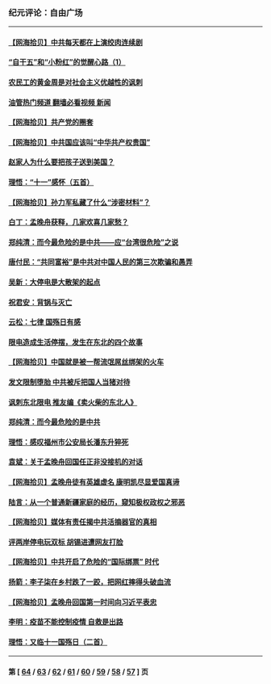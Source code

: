 ### 纪元评论：自由广场
---
#### [【网海拾贝】中共每天都在上演绞肉连续剧](../../pages/nsc993/n13282662.md?10060330) 
#### [“自干五”和“小粉红”的觉醒心路（1）](../../pages/nsc993/n13282577.md?10060330) 
#### [农民工的黄金周是对社会主义优越性的讽刺](../../pages/nsc993/n13279129.md?10060330) 
#### [油管热门频道 翻墙必看视频 新闻](ok?10060330)
#### [【网海拾贝】共产党的圈套](../../pages/nsc993/n13279355.md?10060330) 
#### [【网海拾贝】中共国应该叫“中华共产权贵国”](../../pages/nsc993/n13277732.md?10060330) 
#### [赵家人为什么要把孩子送到美国？](../../pages/nsc993/n13277707.md?10060330) 
#### [理悟：“十一”感怀（五首）](../../pages/nsc993/n13277203.md?10060330) 
#### [【网海拾贝】孙力军私藏了什么“涉密材料”？](../../pages/nsc993/n13276325.md?10060330) 
#### [白丁：孟晚舟获释，几家欢喜几家愁？](../../pages/nsc993/n13276158.md?10060330) 
#### [郑纯清：而今最危险的是中共——应“台湾很危险”之说](../../pages/nsc993/n13276137.md?10060330) 
#### [唐付民：“共同富裕”是中共对中国人民的第三次欺骗和愚弄](../../pages/nsc993/n13276091.md?10060330) 
#### [吴新：大停电是大散架的起点](../../pages/nsc993/n13276065.md?10060330) 
#### [祝君安：背锅与灭亡](../../pages/nsc993/n13276014.md?10060330) 
#### [云松：七律 国殇日有感](../../pages/nsc993/n13276007.md?10060330) 
#### [限电造成生活停摆，发生在东北的四个故事](../../pages/nsc993/n13275888.md?10060330) 
#### [【网海拾贝】中国就是被一帮流氓屌丝绑架的火车](../../pages/nsc993/n13274121.md?10060330) 
#### [发文限制堕胎 中共被斥把国人当猪对待](../../pages/nsc993/n13273979.md?10060330) 
#### [讽刺东北限电 推友编《卖火柴的东北人》](../../pages/nsc993/n13273892.md?10060330) 
#### [郑纯清：而今最危险的是中共](../../pages/nsc993/n13272870.md?10060330) 
#### [理悟：感叹福州市公安局长潘东升猝死](../../pages/nsc993/n13272713.md?10060330) 
#### [袁斌：关于孟晚舟回国任正非没接机的对话](../../pages/nsc993/n13271186.md?10060330) 
#### [【网海拾贝】孟晚舟徒有英雄虚名 康明凯尽显爱国真谛](../../pages/nsc993/n13271234.md?10060330) 
#### [陆言：从一个普通新疆家庭的经历，窥知极权政权之邪恶](../../pages/nsc993/n13271104.md?10060330) 
#### [【网海拾贝】媒体有责任揭中共活摘器官的真相](../../pages/nsc993/n13268717.md?10060330) 
#### [评两岸停电玩双标 胡锡进遭网友打脸](../../pages/nsc993/n13268541.md?10060330) 
#### [【网海拾贝】中共开启了危险的“国际绑票” 时代](../../pages/nsc993/n13265851.md?10060330) 
#### [扬箭：李子柒在乡村跌了一跤，把网红摔得头破血流](../../pages/nsc993/n13263133.md?10060330) 
#### [【网海拾贝】孟晚舟回国第一时间向习近平表忠](../../pages/nsc993/n13263071.md?10060330) 
#### [李明：疫苗不能控制疫情 自救是出路](../../pages/nsc993/n13262613.md?10060330) 
#### [理悟：又临十一国殇日（二首）](../../pages/nsc993/n13262525.md?10060330) 

---
#### 第 [ [64](./64.md?10060330) / [63](./63.md?10060330) / [62](./62.md?10060330) / [61](./61.md?10060330) / [60](./60.md?10060330) / [59](./59.md?10060330) / [58](./58.md?10060330) / [57](./57.md?10060330) ] 页
